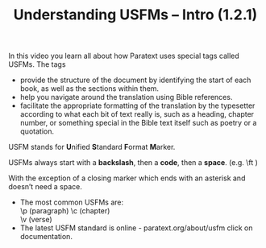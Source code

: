﻿---
title: Understanding USFMs – Intro (1.2.1)
---
In this video you learn all about how Paratext uses special tags called USFMs. The tags

-   provide the structure of the document by identifying the start of each book, as well as the sections within them.
-   help you navigate around the translation using Bible references.
-   facilitate the appropriate formatting of the translation by the typesetter according to what each bit of text really is, such as a heading, chapter number, or something special in the Bible text itself such as poetry or a quotation.

USFM stands for **U**nified **S**tandard **F**ormat **M**arker.

USFMs always start with a **backslash**, then a **code**, then a **space**. (e.g. \\ft )

With the exception of a closing marker which ends with an asterisk and doesn’t need a space.

-   The most common USFMs are:  
    \\p (paragraph) \\c (chapter)   
    \\v (verse)
-   The latest USFM standard is online - paratext.org/about/usfm click on documentation.
